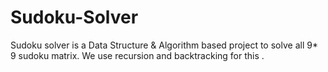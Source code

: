 # Sudoku-Solver
Sudoku solver is a Data Structure &amp; Algorithm based project to solve all 9* 9 sudoku matrix. We use recursion and backtracking for this .
